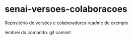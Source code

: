 # senai-versoes-colaboracoes
Repositório de versões e colaboradores
readme de exemplo

lembrei do comando: git commit